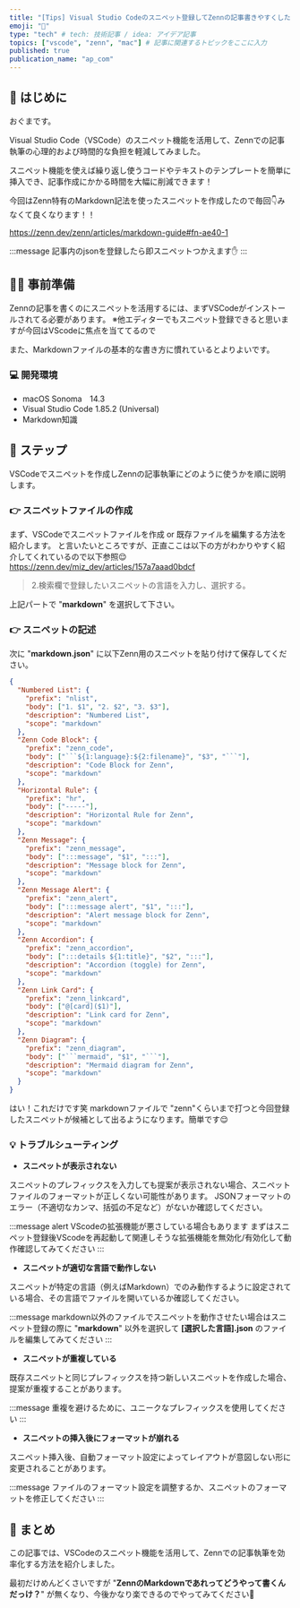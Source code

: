 ```yaml
---
title: "[Tips] Visual Studio Codeのスニペット登録してZennの記事書きやすくした"
emoji: "💆"
type: "tech" # tech: 技術記事 / idea: アイデア記事
topics: ["vscode", "zenn", "mac"] # 記事に関連するトピックをここに入力
published: true
publication_name: "ap_com"
---
```


## 🌟 はじめに

おぐまです。

Visual Studio Code（VSCode）のスニペット機能を活用して、Zennでの記事執筆の心理的および時間的な負担を軽減してみました。

スニペット機能を使えば繰り返し使うコードやテキストのテンプレートを簡単に挿入でき、記事作成にかかる時間を大幅に削減できます！

今回はZenn特有のMarkdown記法を使ったスニペットを作成したので毎回👇みなくて良くなります！！

https://zenn.dev/zenn/articles/markdown-guide#fn-ae40-1

:::message
記事内のjsonを登録したら即スニペットつかえます✋
:::

## 👷‍♂️ 事前準備

Zennの記事を書くのにスニペットを活用するには、まずVSCodeがインストールされてる必要があります。
※他エディターでもスニペット登録できると思いますが今回はVScodeに焦点を当ててるので

また、Markdownファイルの基本的な書き方に慣れているとよりよいです。

### 💻 開発環境

- macOS Sonoma　14.3
- Visual Studio Code 1.85.2 (Universal)
- Markdown知識

## 📖 ステップ

VSCodeでスニペットを作成しZennの記事執筆にどのように使うかを順に説明します。

### 👉 スニペットファイルの作成

まず、VSCodeでスニペットファイルを作成 or 既存ファイルを編集する方法を紹介します。
と言いたいところですが、正直ここは以下の方がわかりやすく紹介してくれているので以下参照😌
https://zenn.dev/miz_dev/articles/157a7aaad0bdcf

> 2.検索欄で登録したいスニペットの言語を入力し、選択する。

上記パートで "**markdown**" を選択して下さい。

### 👉 スニペットの記述

次に "**markdown.json**" に以下Zenn用のスニペットを貼り付けて保存してください。

```json
{
  "Numbered List": {
    "prefix": "nlist",
    "body": ["1. $1", "2. $2", "3. $3"],
    "description": "Numbered List",
    "scope": "markdown"
  },
  "Zenn Code Block": {
    "prefix": "zenn_code",
    "body": ["```${1:language}:${2:filename}", "$3", "```"],
    "description": "Code Block for Zenn",
    "scope": "markdown"
  },
  "Horizontal Rule": {
    "prefix": "hr",
    "body": ["-----"],
    "description": "Horizontal Rule for Zenn",
    "scope": "markdown"
  },
  "Zenn Message": {
    "prefix": "zenn_message",
    "body": [":::message", "$1", ":::"],
    "description": "Message block for Zenn",
    "scope": "markdown"
  },
  "Zenn Message Alert": {
    "prefix": "zenn_alert",
    "body": [":::message alert", "$1", ":::"],
    "description": "Alert message block for Zenn",
    "scope": "markdown"
  },
  "Zenn Accordion": {
    "prefix": "zenn_accordion",
    "body": [":::details ${1:title}", "$2", ":::"],
    "description": "Accordion (toggle) for Zenn",
    "scope": "markdown"
  },
  "Zenn Link Card": {
    "prefix": "zenn_linkcard",
    "body": ["@[card]($1)"],
    "description": "Link card for Zenn",
    "scope": "markdown"
  },
  "Zenn Diagram": {
    "prefix": "zenn_diagram",
    "body": ["```mermaid", "$1", "```"],
    "description": "Mermaid diagram for Zenn",
    "scope": "markdown"
  }
}
```

はい！これだけです笑
markdownファイルで "zenn"くらいまで打つと今回登録したスニペットが候補として出るようになります。簡単です😌

### 💡 トラブルシューティング

- **スニペットが表示されない**

スニペットのプレフィックスを入力しても提案が表示されない場合、スニペットファイルのフォーマットが正しくない可能性があります。
JSONフォーマットのエラー（不適切なカンマ、括弧の不足など）がないか確認してください。

:::message alert
VScodeの拡張機能が悪さしている場合もあります
まずはスニペット登録後VScodeを再起動して関連しそうな拡張機能を無効化/有効化して動作確認してみてください
:::

- **スニペットが適切な言語で動作しない**

スニペットが特定の言語（例えばMarkdown）でのみ動作するように設定されている場合、その言語でファイルを開いているか確認してください。

:::message
markdown以外のファイルでスニペットを動作させたい場合はスニペット登録の際に "**markdown**" 以外を選択して **[選択した言語].json** のファイルを編集してみてください
:::

- **スニペットが重複している**

既存スニペットと同じプレフィックスを持つ新しいスニペットを作成した場合、提案が重複することがあります。

:::message
重複を避けるために、ユニークなプレフィックスを使用してください
:::

- **スニペットの挿入後にフォーマットが崩れる**

スニペット挿入後、自動フォーマット設定によってレイアウトが意図しない形に変更されることがあります。

:::message
ファイルのフォーマット設定を調整するか、スニペットのフォーマットを修正してください
:::

## 🎉 まとめ

この記事では、VSCodeのスニペット機能を活用して、Zennでの記事執筆を効率化する方法を紹介しました。

最初だけめんどくさいですが "**ZennのMarkdownであれってどうやって書くんだっけ？**" が無くなり、今後かなり楽できるのでやってみてください🕺
